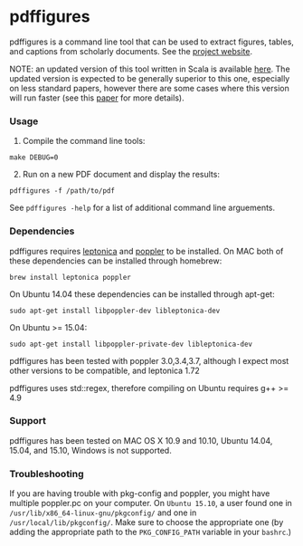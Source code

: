 pdffigures
==========
pdffigures is a command line tool that can be used to extract figures, tables, and captions from scholarly documents. See the [project website](http://pdffigures.allenai.org). 

NOTE: an updated version of this tool written in Scala is available [here](https://github.com/allenai/pdffigures2). The updated version is expected to be generally superior to this one, especially on less standard papers, however there are some cases where this version will run faster (see this [paper](https://ai2-website.s3.amazonaws.com/publications/pdf2.0.pdf) for more details).

### Usage
1. Compile the command line tools:

```make DEBUG=0```

2. Run on a new PDF document and display the results:

```pdffigures -f /path/to/pdf```

See ```pdffigures -help``` for a list of additional command line arguements.

### Dependencies
pdffigures requires [leptonica](http://www.leptonica.com/) and [poppler](http://poppler.freedesktop.org/) to be installed. On MAC both of these dependencies can be installed through homebrew:

```brew install leptonica poppler```

On Ubuntu 14.04 these dependencies can be installed through apt-get:

```sudo apt-get install libpoppler-dev libleptonica-dev```

On Ubuntu >= 15.04:

```sudo apt-get install libpoppler-private-dev libleptonica-dev```

pdffigures has been tested with poppler 3.0,3.4,3.7, although I expect most other versions to be compatible, and leptonica 1.72

pdffigures uses std::regex, therefore compiling on Ubuntu requires g++ >= 4.9

### Support
pdffigures has been tested on MAC OS X 10.9 and 10.10, Ubuntu 14.04, 15.04, and 15.10, Windows is not supported.

### Troubleshooting
If you are having trouble with pkg-config and poppler, you might have multiple poppler.pc on your computer. On `Ubuntu 15.10`, a user found one in `/usr/lib/x86_64-linux-gnu/pkgconfig/` and one in `/usr/local/lib/pkgconfig/`. Make sure to choose the appropriate one (by adding the appropriate path to the `PKG_CONFIG_PATH` variable in your `bashrc`.)
